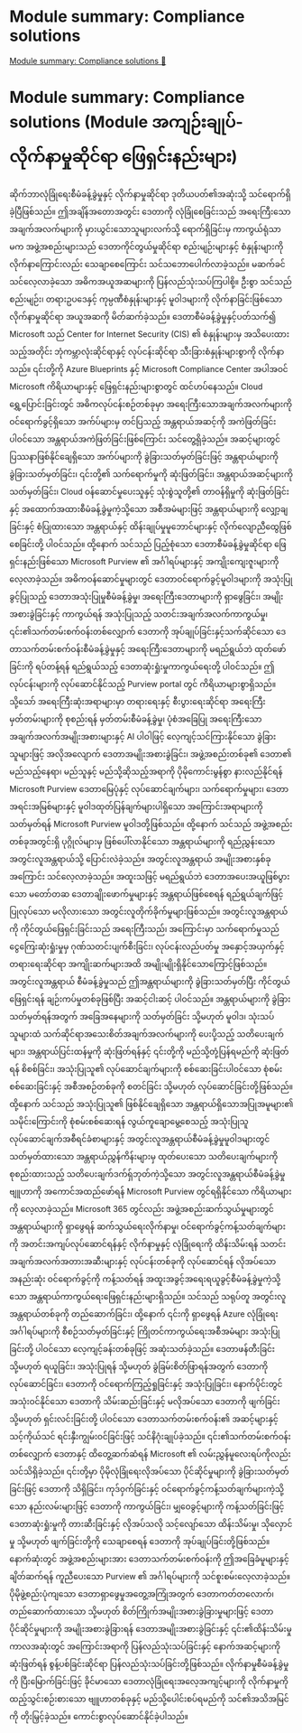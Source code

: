 # Module summary: Compliance solutions

[Module summary: Compliance solutions 🔗](https://www.coursera.org/learn/cybersecurity-management-and-compliance/lecture/23seZ/module-summary-compliance-solutions)

# Module summary: Compliance solutions (Module အကျဉ်းချုပ်- လိုက်နာမှုဆိုင်ရာ ဖြေရှင်းနည်းများ)

ဆိုက်ဘာလုံခြုံရေးစီမံခန့်ခွဲမှုနှင့် လိုက်နာမှုဆိုင်ရာ ဒုတိယပတ်၏အဆုံးသို့ သင်ရောက်ရှိခဲ့ပြီဖြစ်သည်။ ဤအချိန်အတောအတွင်း ဒေတာကို လုံခြုံစေခြင်းသည် အရေးကြီးသောအချက်အလက်များကို မှားယွင်းသောသူများလက်သို့ ရောက်ရှိခြင်းမှ ကာကွယ်ရုံသာမက အဖွဲ့အစည်းများသည် ဒေတာကိုင်တွယ်မှုဆိုင်ရာ စည်းမျဉ်းများနှင့် စံနှုန်းများကို လိုက်နာကြောင်းလည်း သေချာစေကြောင်း သင်သဘောပေါက်လာခဲ့သည်။ မဆက်ခင် သင်လေ့လာခဲ့သော အဓိကအယူအဆများကို ပြန်လည်သုံးသပ်ကြပါစို့။ ဦးစွာ သင်သည် စည်းမျဉ်း၊ တရားဥပဒေနှင့် ကုမ္ပဏီစံနှုန်းများနှင့် မူဝါဒများကို လိုက်နာခြင်းဖြစ်သော လိုက်နာမှုဆိုင်ရာ အယူအဆကို မိတ်ဆက်ခဲ့သည်။ ဒေတာစီမံခန့်ခွဲမှုနှင့်ပတ်သက်၍ Microsoft သည် Center for Internet Security (CIS) ၏ စံနှုန်းများမှ အသိပေးထားသည့်အတိုင်း ဘုံကမ္ဘာလုံးဆိုင်ရာနှင့် လုပ်ငန်းဆိုင်ရာ သီးခြားစံနှုန်းများစွာကို လိုက်နာသည်။ ၎င်းတို့ကို Azure Blueprints နှင့် Microsoft Compliance Center အပါအဝင် Microsoft ကိရိယာများနှင့် ဖြေရှင်းနည်းများစွာတွင် ထင်ဟပ်နေသည်။ Cloud ရွှေ့ပြောင်းခြင်းတွင် အဓိကလုပ်ငန်းစဉ်တစ်ခုမှာ အရေးကြီးသောအချက်အလက်များကို ဝင်ရောက်ခွင့်ရှိသော အက်ပ်များမှ တင်ပြသည့် အန္တရာယ်အဆင့်ကို အကဲဖြတ်ခြင်းပါဝင်သော အန္တရာယ်အကဲဖြတ်ခြင်းဖြစ်ကြောင်း သင်တွေ့ရှိခဲ့သည်။ အဆင့်များတွင် ပြဿနာဖြစ်နိုင်ချေရှိသော အက်ပ်များကို ခွဲခြားသတ်မှတ်ခြင်းဖြင့် အန္တရာယ်များကို ခွဲခြားသတ်မှတ်ခြင်း၊ ၎င်းတို့၏ သက်ရောက်မှုကို ဆုံးဖြတ်ခြင်း၊ အန္တရာယ်အဆင့်များကို သတ်မှတ်ခြင်း၊ Cloud ဝန်ဆောင်မှုပေးသူနှင့် သုံးစွဲသူတို့၏ တာဝန်ရှိမှုကို ဆုံးဖြတ်ခြင်းနှင့် အထောက်အထားစီမံခန့်ခွဲမှုကဲ့သို့သော အစီအမံများဖြင့် အန္တရာယ်များကို လျှော့ချခြင်းနှင့် စံပြုထားသော အန္တရာယ်နှင့် ထိန်းချုပ်မှုမူဘောင်များနှင့် လိုက်လျောညီထွေဖြစ်စေခြင်းတို့ ပါဝင်သည်။ ထို့နောက် သင်သည် ပြည့်စုံသော ဒေတာစီမံခန့်ခွဲမှုဆိုင်ရာ ဖြေရှင်းနည်းဖြစ်သော Microsoft Purview ၏ အင်္ဂါရပ်များနှင့် အကျိုးကျေးဇူးများကို လေ့လာခဲ့သည်။ အဓိကဝန်ဆောင်မှုများတွင် ဒေတာဝင်ရောက်ခွင့်မူဝါဒများကို အသုံးပြုခွင့်ပြုသည့် ဒေတာအသုံးပြုမှုစီမံခန့်ခွဲမှု၊ အရေးကြီးဒေတာများကို ရှာဖွေခြင်း၊ အမျိုးအစားခွဲခြင်းနှင့် ကာကွယ်ရန် အသုံးပြုသည့် သတင်းအချက်အလက်ကာကွယ်မှု၊ ၎င်း၏သက်တမ်းစက်ဝန်းတစ်လျှောက် ဒေတာကို အုပ်ချုပ်ခြင်းနှင့်သက်ဆိုင်သော ဒေတာသက်တမ်းစက်ဝန်းစီမံခန့်ခွဲမှုနှင့် အရေးကြီးဒေတာများကို မရည်ရွယ်ဘဲ ထုတ်ဖော်ခြင်းကို ရပ်တန့်ရန် ရည်ရွယ်သည့် ဒေတာဆုံးရှုံးမှုကာကွယ်ရေးတို့ ပါဝင်သည်။ ဤလုပ်ငန်းများကို လုပ်ဆောင်နိုင်သည့် Purview portal တွင် ကိရိယာများစွာရှိသည်။ သို့သော် အရေးကြီးဆုံးအရာများမှာ တရားရေးနှင့် စီးပွားရေးဆိုင်ရာ အရေးကြီးမှတ်တမ်းများကို စုစည်းရန် မှတ်တမ်းစီမံခန့်ခွဲမှု၊ ပုံစံအခြေပြု အရေးကြီးသောအချက်အလက်အမျိုးအစားများနှင့် AI ပါဝါဖြင့် လေ့ကျင့်သင်ကြားနိုင်သော ခွဲခြားသူများဖြင့် အလိုအလျောက် ဒေတာအမျိုးအစားခွဲခြင်း၊ အဖွဲ့အစည်းတစ်ခု၏ ဒေတာ၏ မည်သည့်နေရာ၊ မည်သူနှင့် မည်သို့ဆိုသည့်အရာကို ပိုမိုကောင်းမွန်စွာ နားလည်နိုင်ရန် Microsoft Purview ဒေတာမြေပုံနှင့် လုပ်ဆောင်ချက်များ၊ သက်ရောက်မှုများ၊ ဒေတာအရင်းအမြစ်များနှင့် မူဝါဒထုတ်ပြန်ချက်များပါရှိသော အကြောင်းအရာများကို သတ်မှတ်ရန် Microsoft Purview မူဝါဒတို့ဖြစ်သည်။ ထို့နောက် သင်သည် အဖွဲ့အစည်းတစ်ခုအတွင်းရှိ ပုဂ္ဂိုလ်များမှ ဖြစ်ပေါ်လာနိုင်သော အန္တရာယ်များကို ရည်ညွှန်းသော အတွင်းလူအန္တရာယ်သို့ ပြောင်းလဲခဲ့သည်။ အတွင်းလူအန္တရာယ် အမျိုးအစားနှစ်ခုအကြောင်း သင်လေ့လာခဲ့သည်။ အထူးသဖြင့် မရည်ရွယ်ဘဲ ဒေတာအပေးအယူဖြစ်ပွားသော မတော်တဆ ဒေတာချိုးဖောက်မှုများနှင့် အန္တရာယ်ဖြစ်စေရန် ရည်ရွယ်ချက်ဖြင့် ပြုလုပ်သော မလိုလားသော အတွင်းလူတိုက်ခိုက်မှုများဖြစ်သည်။ အတွင်းလူအန္တရာယ်ကို ကိုင်တွယ်ဖြေရှင်းခြင်းသည် အရေးကြီးသည်၊ အကြောင်းမှာ သက်ရောက်မှုသည် ငွေကြေးဆုံးရှုံးမှုမှ ဂုဏ်သတင်းပျက်စီးခြင်း၊ လုပ်ငန်းလည်ပတ်မှု အနှောင့်အယှက်နှင့် တရားရေးဆိုင်ရာ အကျိုးဆက်များအထိ အမျိုးမျိုးရှိနိုင်သောကြောင့်ဖြစ်သည်။ အတွင်းလူအန္တရာယ် စီမံခန့်ခွဲမှုသည် ဤအန္တရာယ်များကို ခွဲခြားသတ်မှတ်ပြီး ကိုင်တွယ်ဖြေရှင်းရန် ချဉ်းကပ်မှုတစ်ခုဖြစ်ပြီး အဆင့်ငါးဆင့် ပါဝင်သည်။ အန္တရာယ်များကို ခွဲခြားသတ်မှတ်ရန်အတွက် အခြေအနေများကို သတ်မှတ်ခြင်း သို့မဟုတ် မူဝါဒ၊ သုံးသပ်သူများထံ သက်ဆိုင်ရာအသေးစိတ်အချက်အလက်များကို ပေးပို့သည့် သတိပေးချက်များ၊ အန္တရာယ်ပြင်းထန်မှုကို ဆုံးဖြတ်ရန်နှင့် ၎င်းတို့ကို မည်သို့တုံ့ပြန်ရမည်ကို ဆုံးဖြတ်ရန် စိစစ်ခြင်း၊ အသုံးပြုသူ၏ လုပ်ဆောင်ချက်များကို စစ်ဆေးခြင်းပါဝင်သော စုံစမ်းစစ်ဆေးခြင်းနှင့် အစီအစဉ်တစ်ခုကို စတင်ခြင်း သို့မဟုတ် လုပ်ဆောင်ခြင်းတို့ဖြစ်သည်။ ထို့နောက် သင်သည် အသုံးပြုသူ၏ ဖြစ်နိုင်ချေရှိသော အန္တရာယ်ရှိသောအပြုအမူများ၏ သမိုင်းကြောင်းကို စုံစမ်းစစ်ဆေးရန် လွယ်ကူချောမွေ့စေသည့် အသုံးပြုသူလုပ်ဆောင်ချက်အစီရင်ခံစာများနှင့် အတွင်းလူအန္တရာယ်စီမံခန့်ခွဲမှုမူဝါဒများတွင် သတ်မှတ်ထားသော အန္တရာယ်ညွှန်ကိန်းများမှ ထုတ်ပေးသော သတိပေးချက်များကို စုစည်းထားသည့် သတိပေးချက်ဒက်ရှ်ဘုတ်ကဲ့သို့သော အတွင်းလူအန္တရာယ်စီမံခန့်ခွဲမှုဗျူဟာကို အကောင်အထည်ဖော်ရန် Microsoft Purview တွင်ရရှိနိုင်သော ကိရိယာများကို လေ့လာခဲ့သည်။ Microsoft 365 တွင်လည်း အဖွဲ့အစည်းဆက်သွယ်မှုများတွင် အန္တရာယ်များကို ရှာဖွေရန် ဆက်သွယ်ရေးလိုက်နာမှု၊ ဝင်ရောက်ခွင့်ကန့်သတ်ချက်များကို အတင်းအကျပ်လုပ်ဆောင်ရန်နှင့် လိုက်နာမှုနှင့် လုံခြုံရေးကို ထိန်းသိမ်းရန် သတင်းအချက်အလက်အတားအဆီးများနှင့် လုပ်ငန်းတစ်ခုကို လုပ်ဆောင်ရန် လိုအပ်သောအနည်းဆုံး ဝင်ရောက်ခွင့်ကို ကန့်သတ်ရန် အထူးအခွင့်အရေးရယူခွင့်စီမံခန့်ခွဲမှုကဲ့သို့သော အန္တရာယ်ကာကွယ်ရေးဖြေရှင်းနည်းများရှိသည်။ သင်သည် သရုပ်တူ အတွင်းလူအန္တရာယ်တစ်ခုကို တည်ဆောက်ခြင်း၊ ထို့နောက် ၎င်းကို ရှာဖွေရန် Azure လုံခြုံရေးအင်္ဂါရပ်များကို စီစဉ်သတ်မှတ်ခြင်းနှင့် ကြိုတင်ကာကွယ်ရေးအစီအမံများ အသုံးပြုခြင်းတို့ ပါဝင်သော လေ့ကျင့်ခန်းတစ်ခုဖြင့် အဆုံးသတ်ခဲ့သည်။ ဒေတာဖန်တီးခြင်း သို့မဟုတ် ရယူခြင်း၊ အသုံးပြုရန် သို့မဟုတ် ခွဲခြမ်းစိတ်ဖြာရန်အတွက် ဒေတာကို လုပ်ဆောင်ခြင်း၊ ဒေတာကို ဝင်ရောက်ကြည့်ရှုခြင်းနှင့် အသုံးပြုခြင်း၊ နောက်ပိုင်းတွင် အသုံးဝင်နိုင်သော ဒေတာကို သိမ်းဆည်းခြင်းနှင့် မလိုအပ်သော ဒေတာကို ဖျက်ခြင်း သို့မဟုတ် ရှင်းလင်းခြင်းတို့ ပါဝင်သော ဒေတာသက်တမ်းစက်ဝန်း၏ အဆင့်များနှင့် သင့်ကိုယ်သင် ရင်းနှီးကျွမ်းဝင်ခြင်းဖြင့် သင်နိဂုံးချုပ်ခဲ့သည်။ ၎င်း၏သက်တမ်းစက်ဝန်းတစ်လျှောက် ဒေတာနှင့် ထိတွေ့ဆက်ဆံရန် Microsoft ၏ လမ်းညွှန်မူလေးရပ်ကိုလည်း သင်သိရှိခဲ့သည်။ ၎င်းတို့မှာ ပိုမိုလုံခြုံရေးလိုအပ်သော ပိုင်ဆိုင်မှုများကို ခွဲခြားသတ်မှတ်ခြင်းဖြင့် ဒေတာကို သိရှိခြင်း၊ ကုဒ်ဝှက်ခြင်းနှင့် ဝင်ရောက်ခွင့်ကန့်သတ်ချက်များကဲ့သို့သော နည်းလမ်းများဖြင့် ဒေတာကို ကာကွယ်ခြင်း၊ မျှဝေခွင့်များကို ကန့်သတ်ခြင်းဖြင့် ဒေတာဆုံးရှုံးမှုကို တားဆီးခြင်းနှင့် လိုအပ်သလို သင့်လျော်သော ထိန်းသိမ်းမှု၊ သိုလှောင်မှု သို့မဟုတ် ဖျက်ခြင်းတို့ကို သေချာစေရန် ဒေတာကို အုပ်ချုပ်ခြင်းတို့ဖြစ်သည်။ နောက်ဆုံးတွင် အဖွဲ့အစည်းများအား ဒေတာသက်တမ်းစက်ဝန်းကို ဤအခြေခံမူများနှင့် ချိတ်ဆက်ရန် ကူညီပေးသော Purview ၏ အင်္ဂါရပ်များကို သင်စူးစမ်းလေ့လာခဲ့သည်။ ပိုမိုဖွဲ့စည်းပုံကျသော ဒေတာရှာဖွေမှုအတွေ့အကြုံအတွက် ဒေတာကတ်တလောက်၊ တည်ဆောက်ထားသော သို့မဟုတ် စိတ်ကြိုက်အမျိုးအစားခွဲခြားမှုများဖြင့် ဒေတာပိုင်ဆိုင်မှုများကို အမျိုးအစားခွဲခြားရန် ဒေတာအမျိုးအစားခွဲခြင်းနှင့် ၎င်း၏ထိန်းသိမ်းမှုကာလအဆုံးတွင် အကြောင်းအရာကို ပြန်လည်သုံးသပ်ခြင်းနှင့် နောက်အဆင့်များကို ဆုံးဖြတ်ရန် စွန့်ပစ်ခြင်းဆိုင်ရာ ပြန်လည်သုံးသပ်ခြင်းတို့ဖြစ်သည်။ လိုက်နာမှုစီမံခန့်ခွဲမှုကို ပြီးမြောက်ခြင်းဖြင့် ခိုင်မာသော ဒေတာလုံခြုံရေးအလေ့အကျင့်များကို လိုက်နာမှုကို ထည့်သွင်းစဉ်းစားသော ဗျူဟာတစ်ခုနှင့် မည်သို့ပေါင်းစပ်ရမည်ကို သင်၏အသိအမြင်ကို တိုးမြှင့်ခဲ့သည်။ ကောင်းစွာလုပ်ဆောင်နိုင်ခဲ့ပါသည်။

